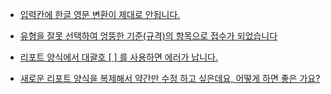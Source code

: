 * [입력칸에 한글 영문 변환이 제대로 안됩니다.](자주하는질문/000한글입력문제.md)  

* [유형을 잘못 선택하여 엉뚱한 기준(규격)의 항목으로 접수가 되었습니다](자주하는질문/003항목기준변경.md)

* [리포트 양식에서 대괄호 [ ] 를 사용하면 에러가 납니다.](자주하는질문/002리포트대괄호사용.md)  

* [새로운 리포트 양식을 복제해서 약간만 수정 하고 싶은데요, 어떻게 하면 좋은 가요?](자주하는질문/002리포트복제수정.md)
